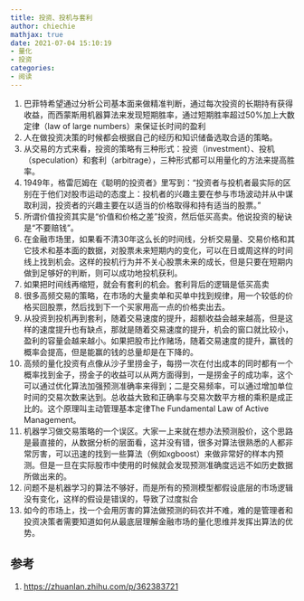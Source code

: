 ```yaml
---
title: 投资、投机与套利
author: chiechie
mathjax: true
date: 2021-07-04 15:10:19
- 量化
- 投资
categories:
- 阅读
---
```


1. 巴菲特希望通过分析公司基本面来做精准判断，通过每次投资的长期持有获得收益，而西蒙斯用机器算法来发现短期胜率，通过短期胜率超过50%加上大数定律（law of large numbers）来保证长时间的盈利
2. 人在做投资决策的时候都会根据自己的经历和知识储备选取合适的策略。
3. 从交易的方式来看，投资的策略有三种形式：投资（investment）、投机（speculation）和套利（arbitrage），三种形式都可以用量化的方法来提高胜率。
4. 1949年，格雷厄姆在《聪明的投资者》里写到：“投资者与投机者最实际的区别在于他们对股市运动的态度上：投机者的兴趣主要在参与市场波动并从中谋取利润，投资者的兴趣主要在以适当的价格取得和持有适当的股票。”
5. 所谓价值投资其实是“价值和价格之差”投资，然后低买高卖。他说投资的秘诀是“不要赔钱”。
6. 在金融市场里，如果看不清30年这么长的时间线，分析交易量、交易价格和其它技术和基本面的数据，对股票未来短期内的变化，可以在日或周这样的时间线上找到机会。这样的投机行为并不关心股票未来的成长，但是只要在短期内做到足够好的判断，则可以成功地投机获利。
7. 如果把时间线再缩短，就会有套利的机会。套利背后的逻辑是低买高卖
8. 很多高频交易的策略，在市场的大量卖单和买单中找到规律，用一个较低的价格买回股票，然后找到下一个买家用高一点的价格卖出去。
9. 从投资到投机再到套利，随着交易速度的提升，超额收益会越来越高，但是这样的速度提升也有缺点，那就是随着交易速度的提升，机会的窗口就比较小，盈利的容量会越来越小。如果把股市比作赌场，随着交易速度的提升，赢钱的概率会提高，但是能赢的钱的总量却是在下降的。
10. 高频的量化投资有点像从沙子里捞金子，每捞一次在付出成本的同时都有一个概率找到金子，捞金子的收益可以从两方面得到，一是捞金子的成功率，这个可以通过优化算法加强预测准确率来得到；二是交易频率，可以通过增加单位时间的交易次数来达到。总收益大致和正确率与交易次数平方根的乘积是成正比的。这个原理叫主动管理基本定律The Fundamental Law of Active Management。
11. 机器学习做交易策略的一个误区。大家一上来就在想办法预测股价，这个思路是最直接的，从数据分析的层面看，这并没有错，很多对算法很熟悉的人都非常厉害，可以迅速的找到一些算法（例如xgboost）来做非常好的样本内预测。但是一旦在实际股市中使用的时候就会发现预测准确度远远不如历史数据所做出来的。
12. 问题不是机器学习的算法不够好，而是所有的预测模型都假设底层的市场逻辑没有变化，这样的假设是错误的，导致了过度拟合
13. 如今的市场上，找一个会用厉害的算法做预测的码农并不难，难的是管理者和投资决策者需要知道如何从最底层理解金融市场的量化思维并发挥出算法的优势。



## 参考
1. https://zhuanlan.zhihu.com/p/362383721